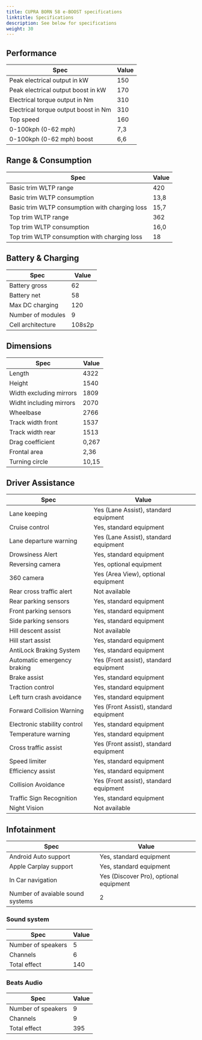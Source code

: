 ```yaml
---
title: CUPRA BORN 58 e-BOOST specifications
linktitle: Specifications
description: See below for specifications
weight: 30
---
```


## Performance
|Spec|Value|
|----|-----|
|Peak electrical output in kW|150|
|Peak electrical output boost in kW|170|
|Electrical torque output in Nm|310|
|Electrical torque output boost in Nm|310|
|Top speed|160|
|0-100kph (0-62 mph)|7,3|
|0-100kph (0-62 mph) boost|6,6|



## Range & Consumption
|Spec|Value|
|----|-----|
|Basic trim WLTP range|420|
|Basic trim WLTP consumption|13,8|
|Basic trim WLTP consumption with charging loss|15,7|
|Top trim WLTP range|362|
|Top trim WLTP consumption|16,0|
|Top trim WLTP consumption with charging loss|18|



## Battery & Charging
|Spec|Value|
|----|-----|
|Battery gross|62|
|Battery net|58|
|Max DC charging|120|
|Number of modules|9|
|Cell architecture|108s2p|



## Dimensions
|Spec|Value|
|----|-----|
|Length|4322|
|Height|1540|
|Width excluding mirrors|1809|
|Widht including mirrors|2070|
|Wheelbase|2766|
|Track width front|1537|
|Track width rear|1513|
|Drag coefficient|0,267|
|Frontal area|2,36|
|Turning circle|10,15|

## Driver Assistance
|Spec|Value|
|----|-----|
|Lane keeping|Yes (Lane Assist), standard equipment|
|Cruise control|Yes, standard equipment|
|Lane departure warning|Yes (Lane Assist), standard equipment|
|Drowsiness Alert|Yes, standard equipment|
|Reversing camera|Yes, optional equipment|
|360 camera|Yes (Area View), optional equipment|
|Rear cross traffic alert|Not available|
|Rear parking sensors|Yes, standard equipment|
|Front parking sensors|Yes, standard equipment|
|Side parking sensors|Yes, standard equipment|
|Hill descent assist|Not available|
|Hill start assist|Yes, standard equipment|
|AntiLock Braking System|Yes, standard equipment|
|Automatic emergency braking|Yes (Front assist), standard equipment|
|Brake assist|Yes, standard equipment|
|Traction control|Yes, standard equipment|
|Left turn crash avoidance|Yes, standard equipment|
|Forward Collision Warning|Yes (Front Assist), standard equipment|
|Electronic stability control|Yes, standard equipment|
|Temperature warning|Yes, standard equipment|
|Cross traffic assist|Yes (Front assist), standard equipment|
|Speed limiter|Yes, standard equipment|
|Efficiency assist|Yes, standard equipment|
|Collision Avoidance|Yes (Front assist), standard equipment|
|Traffic Sign Recognition|Yes, standard equipment|
|Night Vision|Not available|

## Infotainment
|Spec|Value|
|----|-----|
|Android Auto support|Yes, standard equipment|
|Apple Carplay support|Yes, standard equipment|
|In Car navigation|Yes (Discover Pro), optional equipment|
|Number of avaiable sound systems|2|

### Sound system
|Spec|Value|
|----|-----|
|Number of speakers|5|
|Channels|6|
|Total effect|140|

### Beats Audio
|Spec|Value|
|----|-----|
|Number of speakers|9|
|Channels|9|
|Total effect|395|
